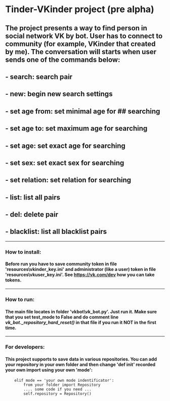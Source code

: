 # **Tinder-VKinder project (pre alpha)**

## The project presents a way to find person in social network VK by bot. User has to connect to community (for example, VKinder that created by me). The conversation will starts when user sends one of the commands below:

## - **search**: search pair
## - **new**: begin new search settings
## - **set age from**: set minimal age for ## searching
## - **set age to**: set maximum age for searching
## - **set age**: set exact age for searching
## - **set sex**: set exact sex for searching
## - **set relation**: set relation for searching
## - **list**: list all pairs
## - **del**: delete pair
## - **blacklist**: list all blacklist pairs
----------------------

### How to install:
#### Before run you have to save community token in file 'resources\vkinder_key.ini' and administrator (like a user) token in file 'resources\vkuser_key.ini'. See https://vk.com/dev how you can take tokens.

----------------------
### How to run:
#### The main file locates in folder 'vkbot\vk_bot.py'. Just run it. Make sure that you set test_mode to False and do comment line *vk_bot._repository_hard_reset()* in that file if you run it NOT in the first time.

----------------------
### For developers:
#### This project supports to save data in various repositories. You can add your repository in your own folder and then change 'def __init__' recorded your own import using your own 'mode':
        elif mode == 'your own mode indentificator':
            from your folder import Repository
            .... some code if you need ...
            self.repository = Repository()
